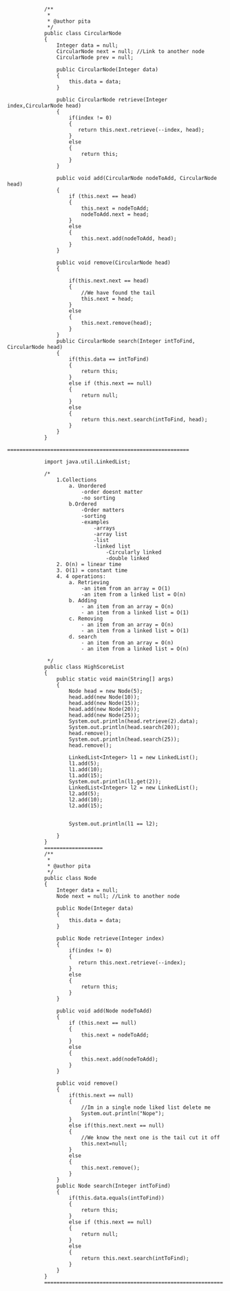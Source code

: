                 /**
                 *
                 * @author pita
                 */
                public class CircularNode 
                {
                    Integer data = null;
                    CircularNode next = null; //Link to another node
                    CircularNode prev = null;

                    public CircularNode(Integer data)
                    {
                        this.data = data;
                    }

                    public CircularNode retrieve(Integer index,CircularNode head)
                    {
                        if(index != 0)
                        {
                           return this.next.retrieve(--index, head);
                        }
                        else 
                        {
                            return this;
                        }
                    }

                    public void add(CircularNode nodeToAdd, CircularNode head)
                    {
                        if (this.next == head)
                        {
                            this.next = nodeToAdd;
                            nodeToAdd.next = head;
                        }
                        else
                        {
                            this.next.add(nodeToAdd, head);
                        }
                    }

                    public void remove(CircularNode head) 
                    {

                        if(this.next.next == head)
                        {
                            //We have found the tail 
                            this.next = head;
                        }
                        else
                        {
                            this.next.remove(head);
                        }
                    }
                    public CircularNode search(Integer intToFind, CircularNode head)
                    {
                        if(this.data == intToFind)
                        {
                            return this;
                        }
                        else if (this.next == null)
                        {
                            return null;
                        }
                        else
                        {
                            return this.next.search(intToFind, head);
                        }
                    }
                }
                ===========================================================

                import java.util.LinkedList;

                /*
                    1.Collections
                        a. Unordered
                            -order doesnt matter
                            -no sorting
                        b.Ordered
                            -Order matters
                            -sorting
                            -examples
                                -arrays
                                -array list
                                -list
                                -linked list
                                    -Circularly linked
                                    -double linked 
                    2. O(n) = linear time
                    3. O(1) = constant time
                    4. 4 operations:
                        a. Retrieving 
                            -an item from an array = O(1)
                            -an item from a linked list = O(n)
                        b. Adding 
                            - an item from an array = O(n)
                            - an item from a linked list = O(1)
                        c. Removing 
                            - an item from an array = O(n)
                            - an item from a linked list = O(1)
                        d. search 
                            - an item from an array = O(n)
                            - an item from a linked list = O(n)

                 */
                public class HighScoreList
                {
                    public static void main(String[] args)
                    {
                        Node head = new Node(5);
                        head.add(new Node(10));
                        head.add(new Node(15));
                        head.add(new Node(20));
                        head.add(new Node(25));
                        System.out.println(head.retrieve(2).data);
                        System.out.println(head.search(20));
                        head.remove();
                        System.out.println(head.search(25));
                        head.remove();

                        LinkedList<Integer> l1 = new LinkedList();
                        l1.add(5);
                        l1.add(10);
                        l1.add(15);
                        System.out.println(l1.get(2));
                        LinkedList<Integer> l2 = new LinkedList();
                        l2.add(5);
                        l2.add(10);
                        l2.add(15);


                        System.out.println(l1 == l2);

                    }
                }
                ===================
                /**
                 *
                 * @author pita
                 */
                public class Node 
                {
                    Integer data = null;
                    Node next = null; //Link to another node

                    public Node(Integer data)
                    {
                        this.data = data;
                    }

                    public Node retrieve(Integer index)
                    {
                        if(index != 0)
                        {
                           return this.next.retrieve(--index);
                        }
                        else 
                        {
                            return this;
                        }
                    }

                    public void add(Node nodeToAdd)
                    {
                        if (this.next == null)
                        {
                            this.next = nodeToAdd;
                        }
                        else
                        {
                            this.next.add(nodeToAdd);
                        }
                    }

                    public void remove() 
                    {
                        if(this.next == null)
                        {
                            //Im in a single node liked list delete me
                            System.out.println("Nope");
                        }
                        else if(this.next.next == null)
                        {
                            //We know the next one is the tail cut it off 
                            this.next=null;
                        }
                        else
                        {
                            this.next.remove();
                        }
                    }
                    public Node search(Integer intToFind)
                    {
                        if(this.data.equals(intToFind))
                        {
                            return this;
                        }
                        else if (this.next == null)
                        {
                            return null;
                        }
                        else
                        {
                            return this.next.search(intToFind);
                        }
                    }
                }
                ==========================================================
